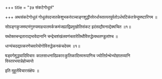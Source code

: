 +++
title = "३७ संकटेगोधूलं"

+++
अथसंकटेगोधूलं गोधूलंपदजातकेशुभकरंपञ्चाङ्गशुद्धौरवेरर्धास्तात्परपूर्वतोऽर्धघटिकंतत्रेन्दुमष्टारिगम ॥

सोग्रङ्गकुजमष्टमंगुरुयमाहःपातमर्कक्रमंजह्याद्विप्रमुखोतिसंकट इदंसद्यौवनाद्येक्वचित ॥१॥

यथोक्तचन्द्रताराद्यभावेदानानि चन्द्रेचशंखंलवणंचतारेतिथौविरुद्धेत्वथतण्डुलांश्च ॥

धान्यंचदद्यात्करणेचवारेयोगोविरुद्धेकनकंचदेयम ॥१॥

षड्‌वर्गशुद्ध्यादिविचारः कालसाधनादिप्रकारःकुलिकादिस्वरूपाणिच ज्योतिर्ग्रन्थेभ्योज्ञातव्यानि विस्तरभयान्नेहोच्यन्ते

इति मुहूर्तविचारसंक्षेपः ॥
